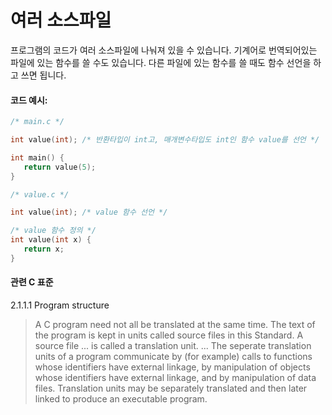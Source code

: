 # 여러 소스파일

프로그램의 코드가 여러 소스파일에 나눠져 있을 수 있습니다. 
기계어로 번역되어있는 파일에 있는 함수를 쓸 수도 있습니다. 
다른 파일에 있는 함수를 쓸 때도 함수 선언을 하고 쓰면 됩니다.

#### 코드 예시:
```c
/* main.c */

int value(int); /* 반환타입이 int고, 매개변수타입도 int인 함수 value를 선언 */

int main() {
   return value(5);
}
```

```c
/* value.c */

int value(int); /* value 함수 선언 */

/* value 함수 정의 */
int value(int x) {
   return x;
}
```

#### 관련 C 표준
2.1.1.1 Program structure
> A C program need not all be translated at the same time.
> The text of the program is kept in units called source files in this Standard.
> A source file ... is called a translation unit.
> ... The seperate translation units of a program communicate by (for example) calls to functions
> whose identifiers have external linkage,
> by manipulation of objects whose identifiers have external linkage,
> and by manipulation of data files.
> Translation units may be separately translated and then later linked to produce an executable program.
